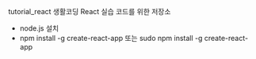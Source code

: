  tutorial_react
생활코딩 React 실습 코드를 위한 저장소

- node.js 설치
- npm install -g create-react-app 또는 sudo npm install -g create-react-app